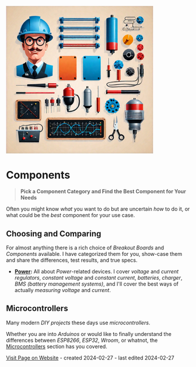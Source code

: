 <img src="/assets/images/components.png" width="80%" height="80%" />
 
# Components

> **Pick a Component Category and Find the Best Component for Your Needs**

Often you might know *what* you want to do but are uncertain *how* to do it, or what could be the *best* component for your use case.


## Choosing and Comparing

For almost anything there is a rich choice of *Breakout Boards* and *Components* available. I have categorized them for you, show-case them and share the differences, test results, and true specs.

* **[Power](Power):** All about *Power*-related devices. I cover *voltage* and *current regulators*, *constant voltage* and *constant current*, *batteries*, *charger*, *BMS (battery management systems)*, and I'll cover the best ways of actually *measuring voltage* and *current*.

## Microcontrollers

Many modern *DIY projects* these days use *microcontrollers*. 

Whether you are into *Arduinos* or would like to finally understand the differences between *ESP8266*, *ESP32*, *Wroom*, or whatnot, the [Microcontrollers](/components/microcontroller) section has you covered.

[Visit Page on Website](https://done.land/components?061835020426240854) - created 2024-02-27 - last edited 2024-02-27
